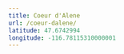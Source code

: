 ```yaml
---
title: Coeur d'Alene
url: /coeur-dalene/
latitude: 47.6742994
longitude: -116.78115310000001
---
```


